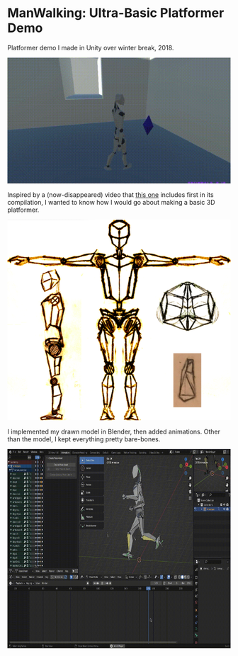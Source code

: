# ManWalking: Ultra-Basic Platformer Demo

Platformer demo I made in Unity over winter break, 2018.

<img src="img/smallvideo.gif"/>

Inspired by a (now-disappeared) video that [this one](https://www.youtube.com/watch?v=S36CH4cbW1A) includes first in its compilation, I wanted to know how I would go about making a basic 3D platformer.

![Gallery image of models](img/drawinggallery.png)

I implemented my drawn model in Blender, then added animations. Other than the model, I kept everything pretty bare-bones.

<img src="img/bigvideo.gif" width="720" height="450" />
